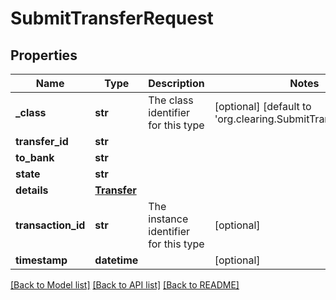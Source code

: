 # SubmitTransferRequest

## Properties
Name | Type | Description | Notes
------------ | ------------- | ------------- | -------------
**_class** | **str** | The class identifier for this type | [optional] [default to 'org.clearing.SubmitTransferRequest']
**transfer_id** | **str** |  | 
**to_bank** | **str** |  | 
**state** | **str** |  | 
**details** | [**Transfer**](Transfer.md) |  | 
**transaction_id** | **str** | The instance identifier for this type | [optional] 
**timestamp** | **datetime** |  | [optional] 

[[Back to Model list]](../README.md#documentation-for-models) [[Back to API list]](../README.md#documentation-for-api-endpoints) [[Back to README]](../README.md)


